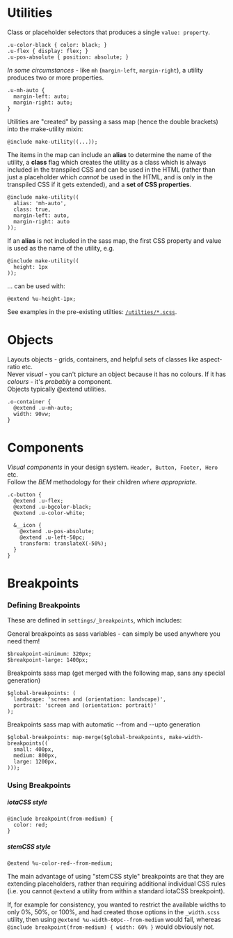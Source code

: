 # Utilities
Class or placeholder selectors that produces a single `value: property`.
```
.u-color-black { color: black; }
.u-flex { display: flex; }
.u-pos-absolute { position: absolute; }
```

_In some circumstances_ - like `mh` (`margin-left`, `margin-right`), a utility produces two or more properties.
```
.u-mh-auto {
  margin-left: auto;
  margin-right: auto;
}
```

Utilities are "created" by passing a sass map (hence the double brackets) into the make-utility mixin:
```
@include make-utility((...));
```
The items in the map can include an __alias__ to determine the name of the utility, a __class__ flag which creates the utility as a class which is always included in the transpiled CSS and can be used in the HTML (rather than just a placeholder which _cannot_ be used in the HTML, and is only in the transpiled CSS if it gets extended), and a __set of CSS properties__.
```
@include make-utility((
  alias: 'mh-auto',
  class: true,
  margin-left: auto,
  margin-right: auto
));
```
If an __alias__ is not included in the sass map, the first CSS property and value is used as the name of the utility, e.g.
```
@include make-utility((
  height: 1px
));
```
... can be used with:
```
@extend %u-height-1px;
```

See examples in the pre-existing utilties: [`/utilties/*.scss`](https://github.com/wearelighthouse/stemCSS/tree/master/utilities).


# Objects
Layouts objects - grids, containers, and helpful sets of classes like aspect-ratio etc.  
Never *visual* - you can't picture an object because it has no colours. If it has _colours_ - it's _probably_ a component.  
Objects typically @extend utilities.
```
.o-container {
  @extend .u-mh-auto;
  width: 90vw;
}
```

# Components
*Visual components* in your design system. `Header, Button, Footer, Hero` etc.  
Follow the *BEM* methodology for their children _where appropriate_.  
```
.c-button {
  @extend .u-flex;
  @extend .u-bgcolor-black;
  @extend .u-color-white;

  &__icon {
    @extend .u-pos-absolute;
    @extend .u-left-50pc;
    transform: translateX(-50%);
  }
}
```

# Breakpoints

### Defining Breakpoints
These are defined in `settings/_breakpoints`, which includes:

General breakpoints as sass variables - can simply be used anywhere you need them!
```
$breakpoint-minimum: 320px;
$breakpoint-large: 1400px;
```

Breakpoints sass map (get merged with the following map, sans any special generation)
```
$global-breakpoints: (
  landscape: 'screen and (orientation: landscape)',
  portrait: 'screen and (orientation: portrait)'
);
```

Breakpoints sass map with automatic --from and --upto generation
```
$global-breakpoints: map-merge($global-breakpoints, make-width-breakpoints((
  small: 400px,
  medium: 800px,
  large: 1200px,
)));
```

### Using Breakpoints

##### iotaCSS style
```
@include breakpoint(from-medium) {
  color: red;
}
```

##### stemCSS style
```
@extend %u-color-red--from-medium;
```
The main advantage of using "stemCSS style" breakpoints are that they are extending placeholders, rather than requiring additional individual CSS rules (i.e. you cannot `@extend` a utility from within a standard iotaCSS breakpoint).

If, for example for consistency, you wanted to restrict the available widths to only 0%, 50%, or 100%, and had created those options in the `_width.scss` utility, then using `@extend %u-width-60pc--from-medium` would fail, whereas `@include breakpoint(from-medium) { width: 60% }` would obviously not.
